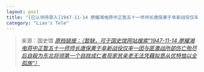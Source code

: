 ```yaml
---
layout: post
title: "[已认领待录入]1947-11-14 廖耀湘电蒋中正暂五十一师师长唐保黄于阜新战役仅率一团与匪激战所部伤亡殆尽后自殺为东北将领第一个自戕成仁者现家贫亲老无法凭藉拟恳从优特恤以全孤族"
category: "Liao's Tele"
---
```



> 来源：国史馆 [*原档链接：（暂缺，可于国史馆网站搜索“1947-11-14 廖耀湘电蒋中正暂五十一师师长唐保黄于阜新战役仅率一团与匪激战所部伤亡殆尽后自殺为东北将领第一个自戕成仁者现家贫亲老无法凭藉拟恳从优特恤以全孤族“）*]()
